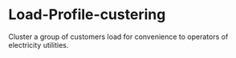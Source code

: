 # Load-Profile-custering
Cluster a group of customers load for convenience to operators of electricity utilities.
